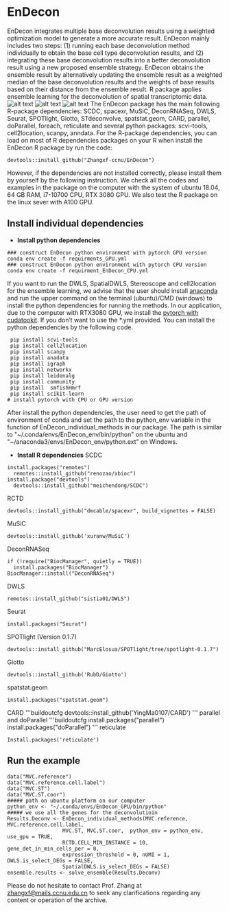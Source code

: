 # EnDecon
EnDecon integrates multiple base deconvolution results using a weighted optimization model to generate a more accurate result. EnDecon mainly includes two steps: (1) running each base deconvolution method individually to obtain the base cell type deconvolution results, and (2) integrating these base deconvolution results into a better deconvolution result using a new proposed ensemble strategy. EnDecon obtains the ensemble result by alternatively updating the ensemble result as a weighted median of the base deconvolution results and the weights of base results based on their distance from the ensemble result. R package applies ensemble learning for the deconvolution of spatial transcriptomic data. 
![alt
text](https://github.com/keyalone/EnDecon/blob/main/docs/Figure1.png?raw=true)
![alt
text](https://github.com/keyalone/EnDecon/blob/main/docs/Figure2.png?raw=true)
![alt
text](https://github.com/keyalone/EnDecon/blob/main/docs/Figure3.png?raw=true)
The EnDecon package has the main following R-package dependencies: SCDC, spacexr, MuSiC, DeconRNASeq, DWLS, Seurat, SPOTlight, Giotto, STdeconvolve, spatstat.geom, CARD, parallel, doParallel, foreach, reticulate and several python packages: scvi-tools, cell2location, scanpy, anndata. For the R-package dependencies, you can load on most of R dependencies packages on your R when install the EnDecon R package by run the code:
 ``` buildoutcfg
 devtools::install_github("Zhangxf-ccnu/EnDecon")
```
However, if the dependencies are not installed correctly, please install them by yourself by the following instruction. We check all the codes and examples in the package on the computer with the system of ubuntu 18.04, 64 GB RAM, i7-10700 CPU, RTX 3080 GPU. We also test the R package on the linux sever with A100 GPU. 

## Install individual dependencies
* **Install python dependencies**
 ``` buildoutcfg
 ### construct EnDecon python environment with pytorch GPU version 
 conda env create -f requirments_GPU.yml
 ### construct EnDecon python environment with pytorch CPU version
 conda env create -f requirment_EnDecon_CPU.yml
```
If you want to run the DWLS, SpatialDWLS, Stereoscope and cell2location for the ensemble learning, we advise that the user should install [anaconda]( https://www.anaconda.com/) and run the upper command on the terminal (ubuntu)/CMD (windows) to install the python dependencies for running the methods. In our application, due to the computer with RTX3080 GPU, we install the [pytorch with cudatookit]( https://pytorch.org/). If you don’t want to use the *.yml provided. You can install the python dependencies by the following code.
```buildoutcfg
 pip install scvi-tools
 pip install cell2location
 pip install scanpy
 pip install anadata
 pip install igraph
 pip install networkx
 pip install leidenalg
 pip install community
 pip install  smfishHmrf
 pip install scikit-learn
# install pytorch with CPU or GPU version
```
After install the python dependencies, the user need to get the path of environment of conda and set the path to the python_env variable in the function of EnDecon_individual_methods in our package. The path is similar to "\~/.conda/envs/EnDecon\_env/bin/python" on the ubuntu and "\~/anaconda3/envs/EnDecon\_env/python.ext" on Windows.
* **Install R dependencies**
SCDC
```buildoutcfg
install.packages("remotes")
  remotes::install_github("renozao/xbioc")
install.package("devtools")
  devtools::install_github("meichendong/SCDC")
```
RCTD
```buildoutcfg
devtools::install_github("dmcable/spacexr", build_vignettes = FALSE)
```
MuSiC
```buildoutcfg
devtools::install_github('xuranw/MuSiC')
```
DeconRNASeq
```buildoutcfg
if (!require("BiocManager", quietly = TRUE))
  install.packages("BiocManager")
BiocManager::install("DeconRNASeq")
```
DWLS
```buildoutcfg
remotes::install_github("sistia01/DWLS")
```
Seurat
```buildoutcfg
install.packages("Seurat")
```
SPOTlight (Version 0.1.7)
```buildoutcfg
devtools::install_github("MarcElosua/SPOTlight/tree/spotlight-0.1.7")
```
Giotto
```buildoutcfg
devtools::install_github('RubD/Giotto')
```
spatstat.geom
```buildoutcfg
install.packages("spatstat.geom")
```
CARD
'''buildoutcfg
devtools::install_github('YingMa0107/CARD')
'''
parallel and doParallel
'''buildoutcfg
install.packages("parallel")
install.packages("doParallel")
'''
reticulate
```buildoutcfg
Install.packages('reticulate')
```
## Run the example
```buildoutcfg
data("MVC.reference")
data("MVC.reference.cell.label")
data("MVC.ST")
data("MVC.ST.coor")
##### path on ubuntu platform on our computer
python_env <- "~/.conda/envs/EnDecon_GPU/bin/python"
##### we use all the genes for the deconvolutioin
Results.Deconv <- EnDecon_individual_methods(MVC.reference, MVC.reference.cell.label,
                  MVC.ST, MVC.ST.coor,  python_env = python_env, use_gpu = TRUE,
                  RCTD.CELL_MIN_INSTANCE = 10, gene_det_in_min_cells_per = 0,
                  expression_threshold = 0, nUMI = 1, DWLS.is_select_DEGs = FALSE,
                  SpatialDWLS.is_select_DEGs = FALSE)
ensemble.results <- solve_ensemble(Results.Deconv)
```
Please do not hesitate to contact Prof. Zhang at zhangxf@mails.ccnu.edu.cn to seek any clarifications regarding any content or operation of the archive.

 
